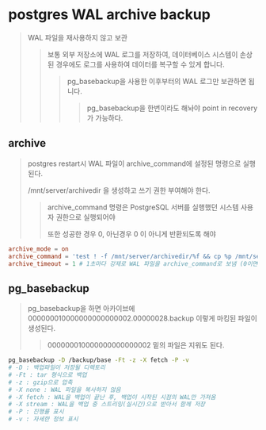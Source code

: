 # postgres WAL archive backup

> WAL 파일을 재사용하지 않고 보관
>
> > 보통 외부 저장소에 WAL 로그를 저장하여, 데이터베이스 시스템이 손상된 경우에도 로그를 사용하여 데이터를 복구할 수 있게 합니다.
> >
> > > pg_basebackup을 사용한 이후부터의 WAL 로그만 보관하면 됩니다.
> > >
> > > > pg_basebackup을 한번이라도 해놔야 point in recovery가 가능하다.

## archive

> postgres restart시 WAL 파일이 archive_command에 설정된 명령으로 실행된다.
>
> /mnt/server/archivedir 을 생성하고 쓰기 권한 부여해야 한다.
>
> > archive_command 명령은 PostgreSQL 서버를 실행했던 시스템 사용자 권한으로 실행되어야
> >
> > 또한 성공한 경우 0, 아닌경우 0 이 아니게 반환되도록 해야

```conf
archive_mode = on
archive_command = 'test ! -f /mnt/server/archivedir/%f && cp %p /mnt/server/archivedir/%f'  # Unix
archive_timeout = 1 # 1초마다 강제로 WAL 파일을 archive_command로 보냄 (0이면 16MB 채워지면 보냄)
```

## pg_basebackup

> pg_basebackup을 하면 아카이브에 000000010000000000000002.00000028.backup 이렇게 마킹된 파일이 생성된다.
>
> > 000000010000000000000002 밑의 파일은 지워도 된다.

```sh
pg_basebackup -D /backup/base -Ft -z -X fetch -P -v
# -D : 백업파일이 저장될 디렉토리
# -Ft : tar 형식으로 백업
# -z : gzip으로 압축
# -X none : WAL 파일을 복사하지 않음
# -X fetch : WAL을 백업이 끝난 후, 백업이 시작된 시점의 WAL만 가져옴
# -X stream : WAL을 백업 중 스트리밍(실시간)으로 받아서 함께 저장
# -P : 진행률 표시
# -v : 자세한 정보 표시
```
